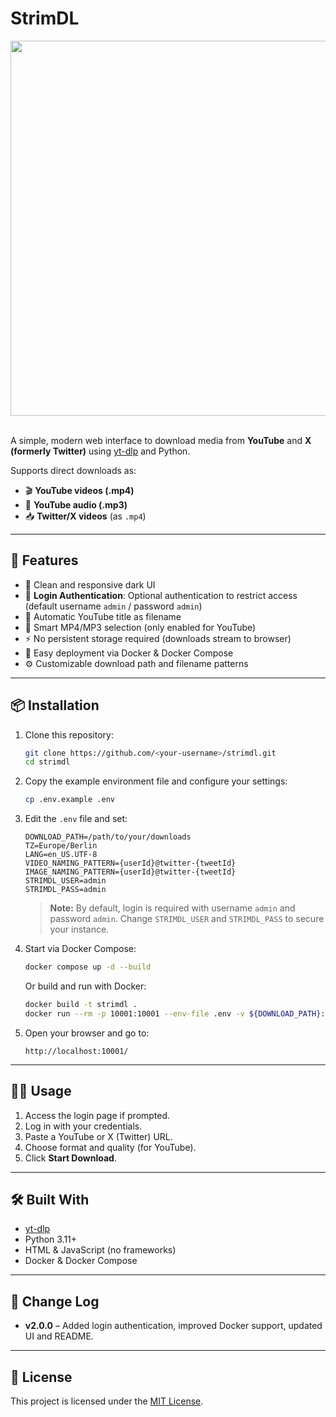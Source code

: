 # StrimDL

<img src="https://github.com/user-attachments/assets/5d6e8808-90de-4251-88f5-2f305e77412b" width="600" height="auto">
&nbsp;

A simple, modern web interface to download media from **YouTube** and **X (formerly Twitter)** using [yt-dlp](https://github.com/yt-dlp/yt-dlp) and Python.

Supports direct downloads as:

* 🎬 **YouTube videos (.mp4)**
* 🎵 **YouTube audio (.mp3)**
* 📥 **Twitter/X videos** (as `.mp4`)

---

## 🚀 Features

* 🎯 Clean and responsive dark UI
* 🔐 **Login Authentication**: Optional authentication to restrict access (default username `admin` / password `admin`)
* 🔎 Automatic YouTube title as filename
* 🧠 Smart MP4/MP3 selection (only enabled for YouTube)
* ⚡️ No persistent storage required (downloads stream to browser)
* 🐳 Easy deployment via Docker & Docker Compose
* ⚙️ Customizable download path and filename patterns

---

## 📦 Installation

1. Clone this repository:

   ```bash
   git clone https://github.com/<your-username>/strimdl.git
   cd strimdl
   ```

2. Copy the example environment file and configure your settings:

   ```bash
   cp .env.example .env
   ```

3. Edit the `.env` file and set:

   ```dotenv
   DOWNLOAD_PATH=/path/to/your/downloads
   TZ=Europe/Berlin
   LANG=en_US.UTF-8
   VIDEO_NAMING_PATTERN={userId}@twitter-{tweetId}
   IMAGE_NAMING_PATTERN={userId}@twitter-{tweetId}
   STRIMDL_USER=admin
   STRIMDL_PASS=admin
   ```

   > **Note:** By default, login is required with username `admin` and password `admin`. Change `STRIMDL_USER` and `STRIMDL_PASS` to secure your instance.

4. Start via Docker Compose:

   ```bash
   docker compose up -d --build
   ```

   Or build and run with Docker:

   ```bash
   docker build -t strimdl .
   docker run --rm -p 10001:10001 --env-file .env -v ${DOWNLOAD_PATH}:/download strimdl
   ```

5. Open your browser and go to:

   ```
   http://localhost:10001/
   ```

---

## 🧑‍💻 Usage

1. Access the login page if prompted.
2. Log in with your credentials.
3. Paste a YouTube or X (Twitter) URL.
4. Choose format and quality (for YouTube).
5. Click **Start Download**.

---

## 🛠️ Built With

* [yt-dlp](https://github.com/yt-dlp/yt-dlp)
* Python 3.11+
* HTML & JavaScript (no frameworks)
* Docker & Docker Compose

---

## 📄 Change Log

* **v2.0.0** – Added login authentication, improved Docker support, updated UI and README.

---

## 📝 License

This project is licensed under the [MIT License](LICENSE).
